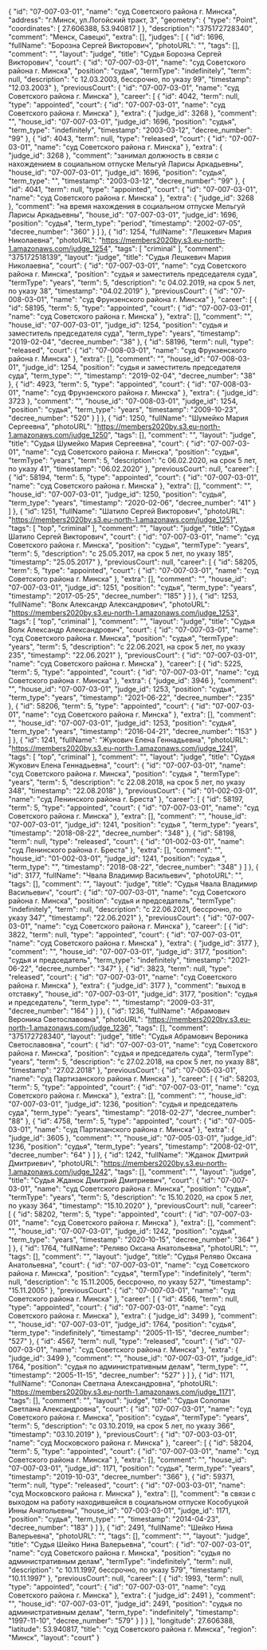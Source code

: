 {
    "id": "07-007-03-01",
    "name": "суд Советского района г. Минска",
    "address": "г.Минск, ул.Логойский тракт, 3",
    "geometry": {
        "type": "Point",
        "coordinates": [
            27.606388,
            53.940817
        ]
    },
    "description": "375172728340",
    "comment": "Менск, Савецкі",
    "extra": [],
    "judges": [
        {
            "id": 1696,
            "fullName": "Борозна Сергей Викторович",
            "photoURL": "",
            "tags": [],
            "comment": "",
            "layout": "judge",
            "title": "Судья Борозна Сергей Викторович",
            "court": {
                "id": "07-007-03-01",
                "name": "суд Советского района г. Минска",
                "position": "судья",
                "termType": "indefinitely",
                "term": null,
                "description": "c 12.03.2003, бессрочно, по указу 99",
                "timestamp": "12.03.2003"
            },
            "previousCourt": {
                "id": "07-007-03-01",
                "name": "суд Советского района г. Минска"
            },
            "career": [
                {
                    "id": 4042,
                    "term": null,
                    "type": "appointed",
                    "court": {
                        "id": "07-007-03-01",
                        "name": "суд Советского района г. Минска"
                    },
                    "extra": {
                        "judge_id": 3268
                    },
                    "comment": "",
                    "house_id": "07-007-03-01",
                    "judge_id": 1696,
                    "position": "судья",
                    "term_type": "indefinitely",
                    "timestamp": "2003-03-12",
                    "decree_number": "99"
                },
                {
                    "id": 4043,
                    "term": null,
                    "type": "released",
                    "court": {
                        "id": "07-007-03-01",
                        "name": "суд Советского района г. Минска"
                    },
                    "extra": {
                        "judge_id": 3268
                    },
                    "comment": "занимал должность в связи с нахождением в социальном отпуске Мельгуй Ларисы Аркадьевны",
                    "house_id": "07-007-03-01",
                    "judge_id": 1696,
                    "position": "судья",
                    "term_type": "",
                    "timestamp": "2003-03-12",
                    "decree_number": "99"
                },
                {
                    "id": 4041,
                    "term": null,
                    "type": "appointed",
                    "court": {
                        "id": "07-007-03-01",
                        "name": "суд Советского района г. Минска"
                    },
                    "extra": {
                        "judge_id": 3268
                    },
                    "comment": "на время нахождения в социальном отпуске Мельгуй Ларисы Аркадьевны",
                    "house_id": "07-007-03-01",
                    "judge_id": 1696,
                    "position": "судья",
                    "term_type": "period",
                    "timestamp": "2002-07-05",
                    "decree_number": "360"
                }
            ]
        },
        {
            "id": 1254,
            "fullName": "Лешкевич Мария Николаевна",
            "photoURL": "https://members2020by.s3.eu-north-1.amazonaws.com/judge_1254",
            "tags": [
                "criminal"
            ],
            "comment": "375172518139",
            "layout": "judge",
            "title": "Судья Лешкевич Мария Николаевна",
            "court": {
                "id": "07-007-03-01",
                "name": "суд Советского района г. Минска",
                "position": "судья и заместитель председателя суда",
                "termType": "years",
                "term": 5,
                "description": "c 04.02.2019, на срок 5 лет, по указу 38",
                "timestamp": "04.02.2019"
            },
            "previousCourt": {
                "id": "07-008-03-01",
                "name": "суд Фрунзенского района г. Минска"
            },
            "career": [
                {
                    "id": 58195,
                    "term": 5,
                    "type": "appointed",
                    "court": {
                        "id": "07-007-03-01",
                        "name": "суд Советского района г. Минска"
                    },
                    "extra": [],
                    "comment": "",
                    "house_id": "07-007-03-01",
                    "judge_id": 1254,
                    "position": "судья и заместитель председателя суда",
                    "term_type": "years",
                    "timestamp": "2019-02-04",
                    "decree_number": "38"
                },
                {
                    "id": 58196,
                    "term": null,
                    "type": "released",
                    "court": {
                        "id": "07-008-03-01",
                        "name": "суд Фрунзенского района г. Минска"
                    },
                    "extra": [],
                    "comment": "",
                    "house_id": "07-008-03-01",
                    "judge_id": 1254,
                    "position": "судья и заместитель председателя суда",
                    "term_type": "",
                    "timestamp": "2019-02-04",
                    "decree_number": "38"
                },
                {
                    "id": 4923,
                    "term": 5,
                    "type": "appointed",
                    "court": {
                        "id": "07-008-03-01",
                        "name": "суд Фрунзенского района г. Минска"
                    },
                    "extra": {
                        "judge_id": 3723
                    },
                    "comment": "",
                    "house_id": "07-008-03-01",
                    "judge_id": 1254,
                    "position": "судья",
                    "term_type": "years",
                    "timestamp": "2009-10-23",
                    "decree_number": "520"
                }
            ]
        },
        {
            "id": 1250,
            "fullName": "Шумейко Мария Сергеевна",
            "photoURL": "https://members2020by.s3.eu-north-1.amazonaws.com/judge_1250",
            "tags": [],
            "comment": "",
            "layout": "judge",
            "title": "Судья Шумейко Мария Сергеевна",
            "court": {
                "id": "07-007-03-01",
                "name": "суд Советского района г. Минска",
                "position": "судья",
                "termType": "years",
                "term": 5,
                "description": "c 06.02.2020, на срок 5 лет, по указу 41",
                "timestamp": "06.02.2020"
            },
            "previousCourt": null,
            "career": [
                {
                    "id": 58194,
                    "term": 5,
                    "type": "appointed",
                    "court": {
                        "id": "07-007-03-01",
                        "name": "суд Советского района г. Минска"
                    },
                    "extra": [],
                    "comment": "",
                    "house_id": "07-007-03-01",
                    "judge_id": 1250,
                    "position": "судья",
                    "term_type": "years",
                    "timestamp": "2020-02-06",
                    "decree_number": "41"
                }
            ]
        },
        {
            "id": 1251,
            "fullName": "Шатило Сергей Викторович",
            "photoURL": "https://members2020by.s3.eu-north-1.amazonaws.com/judge_1251",
            "tags": [
                "top",
                "criminal"
            ],
            "comment": "",
            "layout": "judge",
            "title": "Судья Шатило Сергей Викторович",
            "court": {
                "id": "07-007-03-01",
                "name": "суд Советского района г. Минска",
                "position": "судья",
                "termType": "years",
                "term": 5,
                "description": "c 25.05.2017, на срок 5 лет, по указу 185",
                "timestamp": "25.05.2017"
            },
            "previousCourt": null,
            "career": [
                {
                    "id": 58205,
                    "term": 5,
                    "type": "appointed",
                    "court": {
                        "id": "07-007-03-01",
                        "name": "суд Советского района г. Минска"
                    },
                    "extra": [],
                    "comment": "",
                    "house_id": "07-007-03-01",
                    "judge_id": 1251,
                    "position": "судья",
                    "term_type": "years",
                    "timestamp": "2017-05-25",
                    "decree_number": "185"
                }
            ]
        },
        {
            "id": 1253,
            "fullName": "Волк Александр Александрович",
            "photoURL": "https://members2020by.s3.eu-north-1.amazonaws.com/judge_1253",
            "tags": [
                "top",
                "criminal"
            ],
            "comment": "",
            "layout": "judge",
            "title": "Судья Волк Александр Александрович",
            "court": {
                "id": "07-007-03-01",
                "name": "суд Советского района г. Минска",
                "position": "судья",
                "termType": "years",
                "term": 5,
                "description": "c 22.06.2021, на срок 5 лет, по указу 235",
                "timestamp": "22.06.2021"
            },
            "previousCourt": {
                "id": "07-007-03-01",
                "name": "суд Советского района г. Минска"
            },
            "career": [
                {
                    "id": 5225,
                    "term": 5,
                    "type": "appointed",
                    "court": {
                        "id": "07-007-03-01",
                        "name": "суд Советского района г. Минска"
                    },
                    "extra": {
                        "judge_id": 3946
                    },
                    "comment": "",
                    "house_id": "07-007-03-01",
                    "judge_id": 1253,
                    "position": "судья",
                    "term_type": "years",
                    "timestamp": "2021-06-22",
                    "decree_number": "235"
                },
                {
                    "id": 58206,
                    "term": 5,
                    "type": "appointed",
                    "court": {
                        "id": "07-007-03-01",
                        "name": "суд Советского района г. Минска"
                    },
                    "extra": [],
                    "comment": "",
                    "house_id": "07-007-03-01",
                    "judge_id": 1253,
                    "position": "судья",
                    "term_type": "years",
                    "timestamp": "2016-04-21",
                    "decree_number": "153"
                }
            ]
        },
        {
            "id": 1241,
            "fullName": "Жукович Елена Геннадьевна",
            "photoURL": "https://members2020by.s3.eu-north-1.amazonaws.com/judge_1241",
            "tags": [
                "top",
                "criminal"
            ],
            "comment": "",
            "layout": "judge",
            "title": "Судья Жукович Елена Геннадьевна",
            "court": {
                "id": "07-007-03-01",
                "name": "суд Советского района г. Минска",
                "position": "судья ",
                "termType": "years",
                "term": 5,
                "description": "c 22.08.2018, на срок 5 лет, по указу 348",
                "timestamp": "22.08.2018"
            },
            "previousCourt": {
                "id": "01-002-03-01",
                "name": "суд Ленинского района г. Бреста"
            },
            "career": [
                {
                    "id": 58197,
                    "term": 5,
                    "type": "appointed",
                    "court": {
                        "id": "07-007-03-01",
                        "name": "суд Советского района г. Минска"
                    },
                    "extra": [],
                    "comment": "",
                    "house_id": "07-007-03-01",
                    "judge_id": 1241,
                    "position": "судья ",
                    "term_type": "years",
                    "timestamp": "2018-08-22",
                    "decree_number": "348"
                },
                {
                    "id": 58198,
                    "term": null,
                    "type": "released",
                    "court": {
                        "id": "01-002-03-01",
                        "name": "суд Ленинского района г. Бреста"
                    },
                    "extra": [],
                    "comment": "",
                    "house_id": "01-002-03-01",
                    "judge_id": 1241,
                    "position": "судья ",
                    "term_type": "",
                    "timestamp": "2018-08-22",
                    "decree_number": "348"
                }
            ]
        },
        {
            "id": 3177,
            "fullName": "Чвала Владимир Васильевич",
            "photoURL": "",
            "tags": [],
            "comment": "",
            "layout": "judge",
            "title": "Судья Чвала Владимир Васильевич",
            "court": {
                "id": "07-007-03-01",
                "name": "суд Советского района г. Минска",
                "position": "судья и председатель",
                "termType": "indefinitely",
                "term": null,
                "description": "c 22.06.2021, бессрочно, по указу 347",
                "timestamp": "22.06.2021"
            },
            "previousCourt": {
                "id": "07-007-03-01",
                "name": "суд Советского района г. Минска"
            },
            "career": [
                {
                    "id": 3822,
                    "term": null,
                    "type": "appointed",
                    "court": {
                        "id": "07-007-03-01",
                        "name": "суд Советского района г. Минска"
                    },
                    "extra": {
                        "judge_id": 3177
                    },
                    "comment": "",
                    "house_id": "07-007-03-01",
                    "judge_id": 3177,
                    "position": "судья и председатель",
                    "term_type": "indefinitely",
                    "timestamp": "2021-06-22",
                    "decree_number": "347"
                },
                {
                    "id": 3823,
                    "term": null,
                    "type": "released",
                    "court": {
                        "id": "07-007-03-01",
                        "name": "суд Советского района г. Минска"
                    },
                    "extra": {
                        "judge_id": 3177
                    },
                    "comment": "выход в отставку",
                    "house_id": "07-007-03-01",
                    "judge_id": 3177,
                    "position": "судья и председатель",
                    "term_type": "",
                    "timestamp": "2009-03-31",
                    "decree_number": "164"
                }
            ]
        },
        {
            "id": 1236,
            "fullName": "Абрамович Вероника Светославовна",
            "photoURL": "https://members2020by.s3.eu-north-1.amazonaws.com/judge_1236",
            "tags": [],
            "comment": "375172728340",
            "layout": "judge",
            "title": "Судья Абрамович Вероника Светославовна",
            "court": {
                "id": "07-007-03-01",
                "name": "суд Советского района г. Минска",
                "position": "судья и председатель суда",
                "termType": "years",
                "term": 5,
                "description": "c 27.02.2018, на срок 5 лет, по указу 88",
                "timestamp": "27.02.2018"
            },
            "previousCourt": {
                "id": "07-005-03-01",
                "name": "суд Партизанского района г. Минска"
            },
            "career": [
                {
                    "id": 58203,
                    "term": 5,
                    "type": "appointed",
                    "court": {
                        "id": "07-007-03-01",
                        "name": "суд Советского района г. Минска"
                    },
                    "extra": [],
                    "comment": "",
                    "house_id": "07-007-03-01",
                    "judge_id": 1236,
                    "position": "судья и председатель суда",
                    "term_type": "years",
                    "timestamp": "2018-02-27",
                    "decree_number": "88"
                },
                {
                    "id": 4758,
                    "term": 5,
                    "type": "appointed",
                    "court": {
                        "id": "07-005-03-01",
                        "name": "суд Партизанского района г. Минска"
                    },
                    "extra": {
                        "judge_id": 3605
                    },
                    "comment": "",
                    "house_id": "07-005-03-01",
                    "judge_id": 1236,
                    "position": "судья",
                    "term_type": "years",
                    "timestamp": "2008-02-01",
                    "decree_number": "64"
                }
            ]
        },
        {
            "id": 1242,
            "fullName": "Жданок Дмитрий Дмитриевич",
            "photoURL": "https://members2020by.s3.eu-north-1.amazonaws.com/judge_1242",
            "tags": [],
            "comment": "",
            "layout": "judge",
            "title": "Судья Жданок Дмитрий Дмитриевич",
            "court": {
                "id": "07-007-03-01",
                "name": "суд Советского района г. Минска",
                "position": "судья",
                "termType": "years",
                "term": 5,
                "description": "c 15.10.2020, на срок 5 лет, по указу 364",
                "timestamp": "15.10.2020"
            },
            "previousCourt": null,
            "career": [
                {
                    "id": 58202,
                    "term": 5,
                    "type": "appointed",
                    "court": {
                        "id": "07-007-03-01",
                        "name": "суд Советского района г. Минска"
                    },
                    "extra": [],
                    "comment": "",
                    "house_id": "07-007-03-01",
                    "judge_id": 1242,
                    "position": "судья",
                    "term_type": "years",
                    "timestamp": "2020-10-15",
                    "decree_number": "364"
                }
            ]
        },
        {
            "id": 1764,
            "fullName": "Реляво Оксана Анатольевна",
            "photoURL": "",
            "tags": [],
            "comment": "",
            "layout": "judge",
            "title": "Судья Реляво Оксана Анатольевна",
            "court": {
                "id": "07-007-03-01",
                "name": "суд Советского района г. Минска",
                "position": "судья",
                "termType": "indefinitely",
                "term": null,
                "description": "c 15.11.2005, бессрочно, по указу 527",
                "timestamp": "15.11.2005"
            },
            "previousCourt": {
                "id": "07-007-03-01",
                "name": "суд Советского района г. Минска"
            },
            "career": [
                {
                    "id": 4566,
                    "term": null,
                    "type": "appointed",
                    "court": {
                        "id": "07-007-03-01",
                        "name": "суд Советского района г. Минска"
                    },
                    "extra": {
                        "judge_id": 3499
                    },
                    "comment": "",
                    "house_id": "07-007-03-01",
                    "judge_id": 1764,
                    "position": "судья",
                    "term_type": "indefinitely",
                    "timestamp": "2005-11-15",
                    "decree_number": "527"
                },
                {
                    "id": 4567,
                    "term": null,
                    "type": "released",
                    "court": {
                        "id": "07-007-03-01",
                        "name": "суд Советского района г. Минска"
                    },
                    "extra": {
                        "judge_id": 3499
                    },
                    "comment": "",
                    "house_id": "07-007-03-01",
                    "judge_id": 1764,
                    "position": "судья по административным делам",
                    "term_type": "",
                    "timestamp": "2005-11-15",
                    "decree_number": "527"
                }
            ]
        },
        {
            "id": 1171,
            "fullName": "Солопан Светлана Александровна",
            "photoURL": "https://members2020by.s3.eu-north-1.amazonaws.com/judge_1171",
            "tags": [],
            "comment": "",
            "layout": "judge",
            "title": "Судья Солопан Светлана Александровна",
            "court": {
                "id": "07-007-03-01",
                "name": "суд Советского района г. Минска",
                "position": "судья",
                "termType": "years",
                "term": 5,
                "description": "c 03.10.2019, на срок 5 лет, по указу 366",
                "timestamp": "03.10.2019"
            },
            "previousCourt": {
                "id": "07-003-03-01",
                "name": "суд Московского района г. Минска"
            },
            "career": [
                {
                    "id": 58204,
                    "term": 5,
                    "type": "appointed",
                    "court": {
                        "id": "07-007-03-01",
                        "name": "суд Советского района г. Минска"
                    },
                    "extra": [],
                    "comment": "",
                    "house_id": "07-007-03-01",
                    "judge_id": 1171,
                    "position": "судья",
                    "term_type": "years",
                    "timestamp": "2019-10-03",
                    "decree_number": "366"
                },
                {
                    "id": 59371,
                    "term": null,
                    "type": "released",
                    "court": {
                        "id": "07-003-03-01",
                        "name": "суд Московского района г. Минска"
                    },
                    "extra": [],
                    "comment": "в связи с выходом на работу находившейся в социальном отпуске Кособуцкой Инны Анатольевны",
                    "house_id": "07-003-03-01",
                    "judge_id": 1171,
                    "position": "судья",
                    "term_type": "",
                    "timestamp": "2014-04-23",
                    "decree_number": "183"
                }
            ]
        },
        {
            "id": 2491,
            "fullName": "Шейко Нина Валерьевна",
            "photoURL": "",
            "tags": [],
            "comment": "",
            "layout": "judge",
            "title": "Судья Шейко Нина Валерьевна",
            "court": {
                "id": "07-007-03-01",
                "name": "суд Советского района г. Минска",
                "position": "судья по административным делам",
                "termType": "indefinitely",
                "term": null,
                "description": "c 10.11.1997, бессрочно, по указу 579",
                "timestamp": "10.11.1997"
            },
            "previousCourt": null,
            "career": [
                {
                    "id": 1993,
                    "term": null,
                    "type": "appointed",
                    "court": {
                        "id": "07-007-03-01",
                        "name": "суд Советского района г. Минска"
                    },
                    "extra": {
                        "judge_id": 2491
                    },
                    "comment": "",
                    "house_id": "07-007-03-01",
                    "judge_id": 2491,
                    "position": "судья по административным делам",
                    "term_type": "indefinitely",
                    "timestamp": "1997-11-10",
                    "decree_number": "579"
                }
            ]
        }
    ],
    "longitude": 27.606388,
    "latitude": 53.940817,
    "title": "суд Советского района г. Минска",
    "region": "Минск",
    "layout": "court"
}